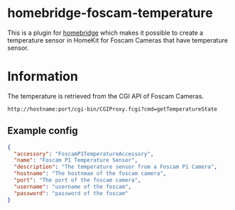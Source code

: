 # homebridge-foscam-temperature

This is a plugin for [homebridge](https://github.com/nfarina/homebridge) which makes it possible to create a temperature sensor
in HomeKit for Foscam Cameras that have temperature sensor.

# Information
The temperature is retrieved from the CGI API of Foscam Cameras.
```
http://hostname:port/cgi-bin/CGIProxy.fcgi?cmd=getTemperatureState
```

## Example config

```json
{
  "accessory": "FoscamP1TemperatureAccessory",
  "name": "Foscam P1 Temperature Sensor",
  "description": "The temperature sensor from a Foscam P1 Camera",
  "hostname": "The hostnmae of the foscam camera",
  "port": "The port of the foscam camera",
  "username": "username of the foscam",
  "password": "password of the foscam"
}
```